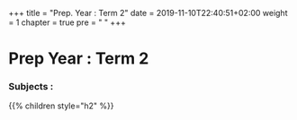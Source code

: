 +++
title = "Prep. Year : Term 2"
date = 2019-11-10T22:40:51+02:00
weight = 1
chapter = true
pre = "<i class='fas fa-graduation-cap'></i> "
+++

# Prep Year : Term 2

### Subjects :

{{% children style="h2"  %}}
